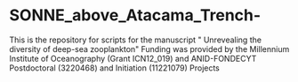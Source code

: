 # SONNE_above_Atacama_Trench-
This is the repository for scripts for the manuscript " Unrevealing the diversity of deep-sea zooplankton"
Funding was provided by the Millennium Institute of Oceanography (Grant ICN12_019) and ANID-FONDECYT Postdoctoral (3220468) and Initiation (11221079) Projects
